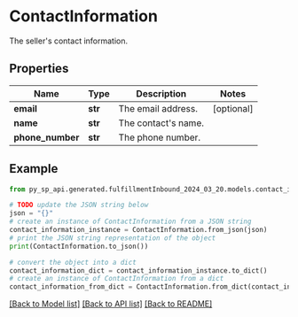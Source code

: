 # ContactInformation

The seller's contact information.

## Properties

Name | Type | Description | Notes
------------ | ------------- | ------------- | -------------
**email** | **str** | The email address. | [optional] 
**name** | **str** | The contact&#39;s name. | 
**phone_number** | **str** | The phone number. | 

## Example

```python
from py_sp_api.generated.fulfillmentInbound_2024_03_20.models.contact_information import ContactInformation

# TODO update the JSON string below
json = "{}"
# create an instance of ContactInformation from a JSON string
contact_information_instance = ContactInformation.from_json(json)
# print the JSON string representation of the object
print(ContactInformation.to_json())

# convert the object into a dict
contact_information_dict = contact_information_instance.to_dict()
# create an instance of ContactInformation from a dict
contact_information_from_dict = ContactInformation.from_dict(contact_information_dict)
```
[[Back to Model list]](../README.md#documentation-for-models) [[Back to API list]](../README.md#documentation-for-api-endpoints) [[Back to README]](../README.md)


